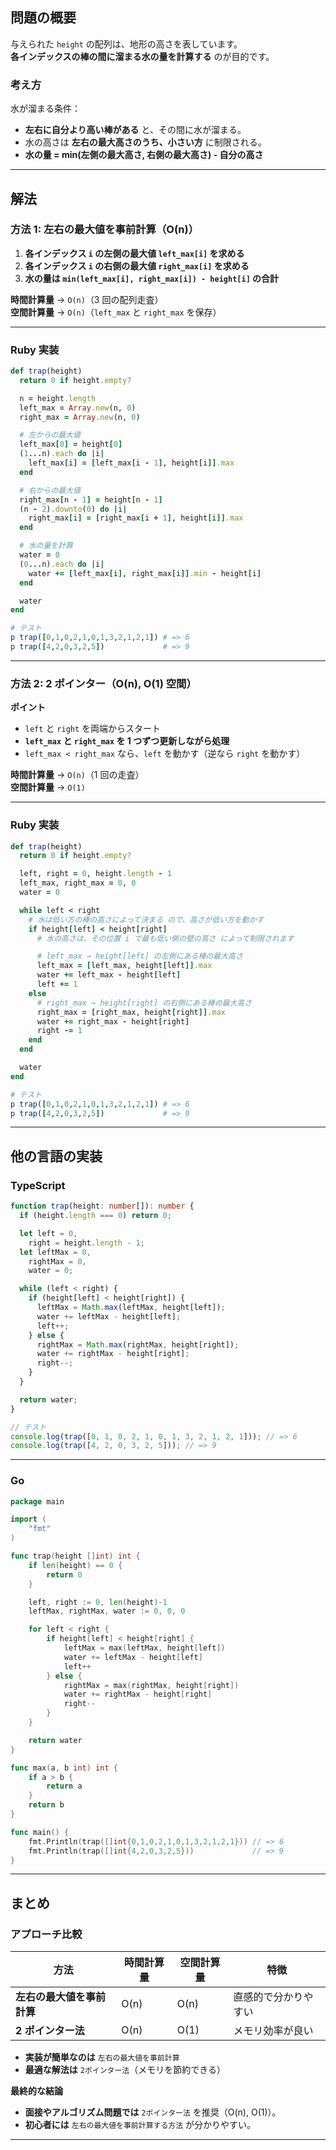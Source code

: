 ## **問題の概要**

与えられた `height` の配列は、地形の高さを表しています。  
**各インデックスの棒の間に溜まる水の量を計算する** のが目的です。

### **考え方**

水が溜まる条件：

- **左右に自分より高い棒がある** と、その間に水が溜まる。
- 水の高さは **左右の最大高さのうち、小さい方** に制限される。
- **水の量 = min(左側の最大高さ, 右側の最大高さ) - 自分の高さ**

---

## **解法**

### **方法 1: 左右の最大値を事前計算（O(n)）**

1. **各インデックス `i` の左側の最大値 `left_max[i]` を求める**
2. **各インデックス `i` の右側の最大値 `right_max[i]` を求める**
3. **水の量は `min(left_max[i], right_max[i]) - height[i]` の合計**

**時間計算量** → `O(n)`（3 回の配列走査）  
**空間計算量** → `O(n)`（`left_max` と `right_max` を保存）

---

### **Ruby 実装**

```ruby
def trap(height)
  return 0 if height.empty?

  n = height.length
  left_max = Array.new(n, 0)
  right_max = Array.new(n, 0)

  # 左からの最大値
  left_max[0] = height[0]
  (1...n).each do |i|
    left_max[i] = [left_max[i - 1], height[i]].max
  end

  # 右からの最大値
  right_max[n - 1] = height[n - 1]
  (n - 2).downto(0) do |i|
    right_max[i] = [right_max[i + 1], height[i]].max
  end

  # 水の量を計算
  water = 0
  (0...n).each do |i|
    water += [left_max[i], right_max[i]].min - height[i]
  end

  water
end

# テスト
p trap([0,1,0,2,1,0,1,3,2,1,2,1]) # => 6
p trap([4,2,0,3,2,5])             # => 9
```

---

### **方法 2: 2 ポインター（O(n), O(1) 空間）**

**ポイント**

- `left` と `right` を両端からスタート
- **`left_max` と `right_max` を 1 つずつ更新しながら処理**
- `left_max < right_max` なら、`left` を動かす（逆なら `right` を動かす）

**時間計算量** → `O(n)`（1 回の走査）  
**空間計算量** → `O(1)`

---

### **Ruby 実装**

```ruby
def trap(height)
  return 0 if height.empty?

  left, right = 0, height.length - 1
  left_max, right_max = 0, 0
  water = 0

  while left < right
    # 水は低い方の棒の高さによって決まる ので、高さが低い方を動かす
    if height[left] < height[right]
      # 水の高さは、その位置 i で最も低い側の壁の高さ によって制限されます

      # left_max → height[left] の左側にある棒の最大高さ
      left_max = [left_max, height[left]].max
      water += left_max - height[left]
      left += 1
    else
      # right_max → height[right] の右側にある棒の最大高さ
      right_max = [right_max, height[right]].max
      water += right_max - height[right]
      right -= 1
    end
  end

  water
end

# テスト
p trap([0,1,0,2,1,0,1,3,2,1,2,1]) # => 6
p trap([4,2,0,3,2,5])             # => 9
```

---

## **他の言語の実装**

### **TypeScript**

```typescript
function trap(height: number[]): number {
  if (height.length === 0) return 0;

  let left = 0,
    right = height.length - 1;
  let leftMax = 0,
    rightMax = 0,
    water = 0;

  while (left < right) {
    if (height[left] < height[right]) {
      leftMax = Math.max(leftMax, height[left]);
      water += leftMax - height[left];
      left++;
    } else {
      rightMax = Math.max(rightMax, height[right]);
      water += rightMax - height[right];
      right--;
    }
  }

  return water;
}

// テスト
console.log(trap([0, 1, 0, 2, 1, 0, 1, 3, 2, 1, 2, 1])); // => 6
console.log(trap([4, 2, 0, 3, 2, 5])); // => 9
```

---

### **Go**

```go
package main

import (
	"fmt"
)

func trap(height []int) int {
	if len(height) == 0 {
		return 0
	}

	left, right := 0, len(height)-1
	leftMax, rightMax, water := 0, 0, 0

	for left < right {
		if height[left] < height[right] {
			leftMax = max(leftMax, height[left])
			water += leftMax - height[left]
			left++
		} else {
			rightMax = max(rightMax, height[right])
			water += rightMax - height[right]
			right--
		}
	}

	return water
}

func max(a, b int) int {
	if a > b {
		return a
	}
	return b
}

func main() {
	fmt.Println(trap([]int{0,1,0,2,1,0,1,3,2,1,2,1})) // => 6
	fmt.Println(trap([]int{4,2,0,3,2,5}))             // => 9
}
```

---

## **まとめ**

### **アプローチ比較**

| 方法                       | 時間計算量 | 空間計算量 | 特徴                 |
| -------------------------- | ---------- | ---------- | -------------------- |
| **左右の最大値を事前計算** | O(n)       | O(n)       | 直感的で分かりやすい |
| **2 ポインター法**         | O(n)       | O(1)       | メモリ効率が良い     |

- **実装が簡単なのは** `左右の最大値を事前計算`
- **最適な解法は** `2ポインター法`（メモリを節約できる）

**最終的な結論**

- **面接やアルゴリズム問題では** `2ポインター法` を推奨（O(n), O(1)）。
- **初心者には** `左右の最大値を事前計算する方法` が分かりやすい。

---
